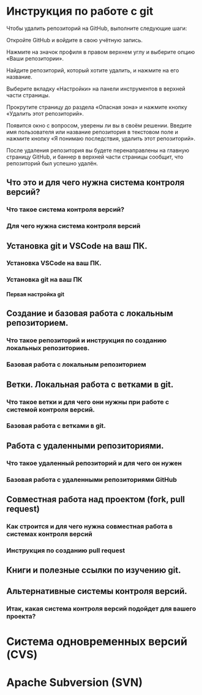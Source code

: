 # Инструкция по работе с git
Чтобы удалить репозиторий на GitHub, выполните следующие шаги:

Откройте GitHub и войдите в свою учётную запись.

Нажмите на значок профиля в правом верхнем углу и выберите опцию «Ваши репозитории».

Найдите репозиторий, который хотите удалить, и нажмите на его название.

Выберите вкладку «Настройки» на панели инструментов в верхней части страницы.

Прокрутите страницу до раздела «Опасная зона» и нажмите кнопку «Удалить этот репозиторий».

Появится окно с вопросом, уверены ли вы в своём решении. Введите имя пользователя или название репозитория в текстовом поле и нажмите кнопку «Я понимаю последствия, удалить этот репозиторий».

После удаления репозитория вы будете перенаправлены на главную страницу GitHub, и баннер в верхней части страницы сообщит, что репозиторий был успешно удалён.
## Что это и для чего нужна система контроля версий?

### Что такое система контроля версий?

### Для чего нужна система контроля версий

## Установка git и VSCode на ваш ПК.

### Установка VSCode на ваш ПК.

### Установка git на ваш ПК

#### Первая настройка git

## Создание и базовая работа с локальным репозиторием.

### Что такое репозиторий и инструкция по созданию локальных репозиториев.

### Базовая работа с локальным репозиторием

## Ветки. Локальная работа с ветками в git.

### Что такое ветки и для чего они нужны при работе с системой контроля версий.

### Базовая работа с ветками в git.

## Работа с удаленными репозиториями.

### Что такое удаленный репозиторий и для чего он нужен

### Базовая работа с удаленными репозиториями GitHub

## Совместная работа над проектом (fork, pull request)

### Как строится и для чего нужна совместная работа в системах контроля версий

### Инструкция по созданию pull request

## Книги и полезные ссылки по изучению git.

## Альтернативные системы контроля версий.

### Итак, какая система контроля версий подойдет для вашего проекта?

# Система одновременных версий (CVS)

# Apache Subversion (SVN)

